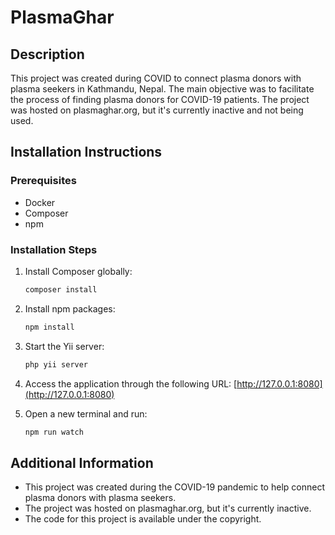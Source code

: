 # PlasmaGhar

## Description
This project was created during COVID to connect plasma donors with plasma seekers in Kathmandu, Nepal. The main objective was to facilitate the process of finding plasma donors for COVID-19 patients. The project was hosted on plasmaghar.org, but it's currently inactive and not being used.

## Installation Instructions
### Prerequisites
- Docker
- Composer
- npm

### Installation Steps
1. Install Composer globally:
    ```bash
    composer install
    ```

2. Install npm packages:
    ```bash
    npm install
    ```

3. Start the Yii server:
    ```bash
    php yii server
    ```

4. Access the application through the following URL:
    [http://127.0.0.1:8080](http://127.0.0.1:8080)

5. Open a new terminal and run:
    ```bash
    npm run watch
    ```

## Additional Information
- This project was created during the COVID-19 pandemic to help connect plasma donors with plasma seekers.
- The project was hosted on plasmaghar.org, but it's currently inactive.
- The code for this project is available under the copyright.
